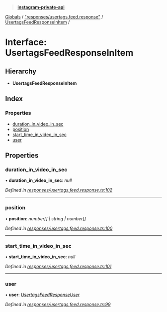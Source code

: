 > **[instagram-private-api](../README.md)**

[Globals](../globals.md) / ["responses/usertags.feed.response"](../modules/_responses_usertags_feed_response_.md) / [UsertagsFeedResponseInItem](_responses_usertags_feed_response_.usertagsfeedresponseinitem.md) /

# Interface: UsertagsFeedResponseInItem

## Hierarchy

* **UsertagsFeedResponseInItem**

## Index

### Properties

* [duration_in_video_in_sec](_responses_usertags_feed_response_.usertagsfeedresponseinitem.md#duration_in_video_in_sec)
* [position](_responses_usertags_feed_response_.usertagsfeedresponseinitem.md#position)
* [start_time_in_video_in_sec](_responses_usertags_feed_response_.usertagsfeedresponseinitem.md#start_time_in_video_in_sec)
* [user](_responses_usertags_feed_response_.usertagsfeedresponseinitem.md#user)

## Properties

###  duration_in_video_in_sec

• **duration_in_video_in_sec**: *null*

*Defined in [responses/usertags.feed.response.ts:102](https://github.com/Nerixyz/instagram-private-api/blob/e5037ee/src/responses/usertags.feed.response.ts#L102)*

___

###  position

• **position**: *number[] | string | number[]*

*Defined in [responses/usertags.feed.response.ts:100](https://github.com/Nerixyz/instagram-private-api/blob/e5037ee/src/responses/usertags.feed.response.ts#L100)*

___

###  start_time_in_video_in_sec

• **start_time_in_video_in_sec**: *null*

*Defined in [responses/usertags.feed.response.ts:101](https://github.com/Nerixyz/instagram-private-api/blob/e5037ee/src/responses/usertags.feed.response.ts#L101)*

___

###  user

• **user**: *[UsertagsFeedResponseUser](_responses_usertags_feed_response_.usertagsfeedresponseuser.md)*

*Defined in [responses/usertags.feed.response.ts:99](https://github.com/Nerixyz/instagram-private-api/blob/e5037ee/src/responses/usertags.feed.response.ts#L99)*